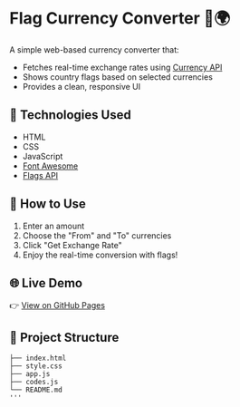 # Flag Currency Converter 💱🌍

A simple web-based currency converter that:

- Fetches real-time exchange rates using [Currency API](https://github.com/fawazahmed0/currency-api)
- Shows country flags based on selected currencies
- Provides a clean, responsive UI

## 🔧 Technologies Used

- HTML
- CSS
- JavaScript
- [Font Awesome](https://fontawesome.com/)
- [Flags API](https://flagsapi.com/)

## 🚀 How to Use

1. Enter an amount
2. Choose the "From" and "To" currencies
3. Click "Get Exchange Rate"
4. Enjoy the real-time conversion with flags!

## 🌐 Live Demo

👉 [View on GitHub Pages](https://your-username.github.io/flag-currency-converter/)

## 📁 Project Structure
```plaintext
├── index.html
├── style.css
├── app.js
├── codes.js
└── README.md
'''
